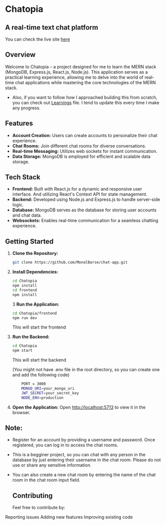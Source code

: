 # Chatopia

##  A real-time text chat platform

You can check the live site [here](https://chatopia-f70q.onrender.com/)

## Overview

Welcome to Chatopia – a project designed for me to learn the MERN stack (MongoDB, Express.js, React.js, Node.js). This application serves as a practical learning experience, allowing me to delve into the world of real-time chat applications while mastering the core technologies of the MERN stack.

- Also, if you want to follow how I approached building this from scratch, you can check out [Learnings](./Learnings.md) file. I tend to update this every time I make any progress.

## Features

- **Account Creation:** Users can create accounts to personalize their chat experience.
- **Chat Rooms:** Join different chat rooms for diverse conversations.
- **Real-time Messaging:** Utilizes web sockets for instant communication.
- **Data Storage:** MongoDB is employed for efficient and scalable data storage.

## Tech Stack

- **Frontend:** Built with React.js for a dynamic and responsive user interface. And utilizing React's Context API for state management.
- **Backend:** Developed using Node.js and Express.js to handle server-side logic.
- **Database:** MongoDB serves as the database for storing user accounts and chat data.
- **Websockets:** Enables real-time communication for a seamless chatting experience.

## Getting Started

1. **Clone the Repository:**

   ```bash
   git clone https://github.com/MonalBarse/chat-app.git

   ```

2. **Install Dependencies:**

   ```bash
   cd Chatopia
   npm install
   cd frontend
   npm install
   ```

   3 **Run the Application:**

   ```bash
   cd Chatopia/frontend
   npm run dev
   ```

   This will start the frontend

3. **Run the Backend:**

   ```bash
   cd Chatopia
   npm start
   ```

   This will start the backend

   (You might not have .env file in the root directory, so you can create one and add the following code)

   ```bash
       PORT = 3000
       MONGO_URI=your_mongo_uri
       JWT_SECRET=your_secret_key
       NODE_ENV=production
   ```

4. **Open the Application:**
   Open [http://localhost:5713](http://localhost:5713) to view it in the browser.

## Note:

- Register for an account by providing a username and password. Once registered, you can log in to access the chat rooms.
- This is a begginer project, so you can chat with any person in the database by just entering their username in the chat room. Please do not use or share any sensitive information.
- You can also create a new chat room by entering the name of the chat room in the chat room input field.

  ## Contributing

  Feel free to contribute by:

Reporting issues
Adding new features
Improving existing code
